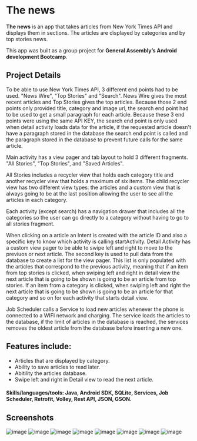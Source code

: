 # The news

**The news** is an app that takes articles from New York Times API and displays them in sections. The articles are displayed by categories and by top stories news.

This app was built as a group project for **General Assembly’s Android development Bootcamp**.

## Project Details

To be able to use New York Times API, 3 different end points had to be used. "News Wire", "Top Stories" and "Search". News Wire gives the most recent articles and Top Stories gives the top articles. Because those 2 end points only provided title, category and image url, the search end point had to be used to get a small paragraph for each article. Because these 3 end points were using the same API KEY, the search end point is only used when detail activity loads data for the article, if the requested article doesn't have a paragraph stored in the database the search end point is called and the paragraph stored in the database to prevent future calls for the same article.

Main activity has a view pager and tab layout to hold 3 different fragments. "All Stories", "Top Stories", and "Saved Articles".

All Stories includes a recycler view that holds each category title and another recycler view that holds a maximum of six items. The child recycler view has two different view types: the articles and a custom view that is always going to be at the last position allowing the user to see all the articles in each category.

Each activity (except search) has a navigation drawer that includes all the categories so the user can go directly to a category without having to go to all stories fragment.

When clicking on a article an Intent is created with the article ID and also a specific key to know which activity is calling startActivity. Detail Activity has a custom view pager to be able to swipe left and right to move to the previuos or next article. The second key is used to pull data from the database to create a list for the view pager. This list is only populated with the articles that correspond to the previous activity, meaning that if an item from top stories is clicked, when swiping left and right in detail view the next article that is going to be shown is going to be an article from top stories. If an item from a category is clicked, when swiping left and right the next article that is going to be shown is going to be an article for that category and so on for each activity that starts detail view.

Job Scheduler calls a Service to load new articles whenever the phone is connected to a WIFI network and charging. The service loads the articles to the database, if the limit of articles in the database is reached, the services removes the oldest article from the database before inserting a new one.



## Features include:

- Articles that are displayed by category.
- Ability to save articles to read later.
- Abitility the articles database.
- Swipe left and right in Detail view to read the next article.

#### Skills/languages/tools: Java, Android SDK, SQLite, Services, Job Scheduler, Retrofit, Volley, Rest API, JSON, GSON.

## Screenshots

![image](/screenshots/loading_page.jpg)
![image](/screenshots/all_stories.jpg)
![image](/screenshots/top_stories.jpg)
![image](/screenshots/saved_items.jpg)
![image](/screenshots/category_view.jpg)
![image](/screenshots/detail_view.jpg)
![image](/screenshots/web_view.jpg)
![image](/screenshots/navigation_drawer.jpg)





